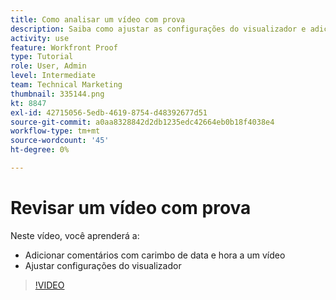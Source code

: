 ```yaml
---
title: Como analisar um vídeo com prova
description: Saiba como ajustar as configurações do visualizador e adicionar comentários com carimbo de data e hora a um vídeo usando prova em [!DNL  Workfront].
activity: use
feature: Workfront Proof
type: Tutorial
role: User, Admin
level: Intermediate
team: Technical Marketing
thumbnail: 335144.png
kt: 8847
exl-id: 42715056-5edb-4619-8754-d48392677d51
source-git-commit: a0aa8328842d2db1235edc42664eb0b18f4038e4
workflow-type: tm+mt
source-wordcount: '45'
ht-degree: 0%

---
```


# Revisar um vídeo com prova

Neste vídeo, você aprenderá a:

* Adicionar comentários com carimbo de data e hora a um vídeo
* Ajustar configurações do visualizador

>[!VIDEO](https://video.tv.adobe.com/v/335144/?quality=12)

<!--
## Learn more
* Review a video proof
-->
